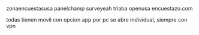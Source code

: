 zonaencuestasusa
panelchamp
surveyeah
triaba
openusa
encuestazo.com

todas tienen movil con opcion app
por pc se abre individual, siempre con vpn